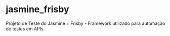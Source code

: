 # jasmine_frisby
Projeto de Teste do Jasmine + Frisby - Framework utilizado para automação de testes em APIs.

